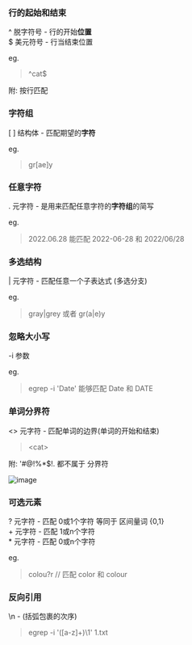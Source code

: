 ### 行的起始和结束
^  脱字符号 - 行的开始**位置**  
$  美元符号 - 行当结束位置

eg.
> ^cat$

附: 按行匹配

### 字符组
[ ] 结构体 - 匹配期望的**字符**  

eg.
> gr[ae]y

### 任意字符
.  元字符  - 是用来匹配任意字符的**字符组**的简写  

eg.
> 2022.06.28
> 能匹配 2022-06-28 和 2022/06/28


### 多选结构
| 元字符 - 匹配任意一个子表达式  (多选分支)

eg.
> gray|grey  或者 gr(a|e)y

### 忽略大小写
-i 参数

eg.
> egrep -i 'Date'
> 能够匹配 Date 和 DATE


### 单词分界符
\<\> 元字符  - 匹配单词的边界(单词的开始和结束)  

> \<cat\>

附: '#@!%*$!. 都不属于 分界符

![image](https://user-images.githubusercontent.com/16992299/176156316-78866205-83cd-4e71-a145-f14b31ee2c88.png)



### 可选元素
?  元字符 - 匹配 0或1个字符    等同于  区间量词 {0,1}  
\+  元字符 - 匹配 1或n个字符  
\*  元字符 - 匹配 0或n个字符  

eg.
> colou?r     // 匹配 color 和 colour


### 反向引用

\n - (括弧包裹的次序)

> egrep -i '([a-z]+)\1' 1.txt
































